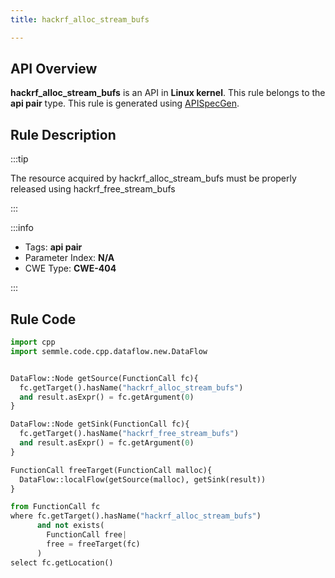 ```yaml
---
title: hackrf_alloc_stream_bufs

---
```



## API Overview
**hackrf_alloc_stream_bufs** is an API in **Linux kernel**. This rule belongs to the **api pair** type. This rule is generated using [APISpecGen](../../tools/APISpecGen).
## Rule Description

:::tip

The resource acquired by hackrf_alloc_stream_bufs must be properly released using hackrf_free_stream_bufs

:::

:::info

- Tags: **api pair**
- Parameter Index: **N/A**
- CWE Type: **CWE-404**

:::

## Rule Code
```python
import cpp
import semmle.code.cpp.dataflow.new.DataFlow


DataFlow::Node getSource(FunctionCall fc){
  fc.getTarget().hasName("hackrf_alloc_stream_bufs")
  and result.asExpr() = fc.getArgument(0)
}

DataFlow::Node getSink(FunctionCall fc){
  fc.getTarget().hasName("hackrf_free_stream_bufs")
  and result.asExpr() = fc.getArgument(0)
}

FunctionCall freeTarget(FunctionCall malloc){
  DataFlow::localFlow(getSource(malloc), getSink(result))
}

from FunctionCall fc
where fc.getTarget().hasName("hackrf_alloc_stream_bufs")
      and not exists(
        FunctionCall free| 
        free = freeTarget(fc)
      )
select fc.getLocation()

    
```